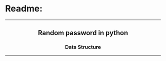 # Readme:
 
---
 
<h2 align='center'>Random password in python</h2>
<h3 quote align='center'>Data Structure</h3 quote>
 
---
